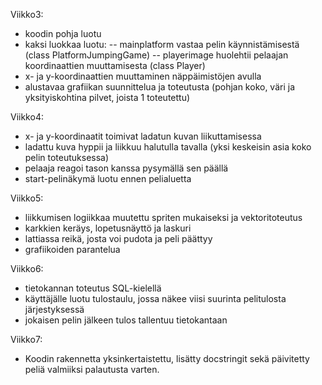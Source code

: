 Viikko3:
- koodin pohja luotu
- kaksi luokkaa luotu:
--  mainplatform vastaa pelin käynnistämisestä (class PlatformJumpingGame)
--  playerimage huolehtii pelaajan koordinaattien muuttamisesta (class Player)
- x- ja y-koordinaattien muuttaminen näppäimistöjen avulla
- alustavaa grafiikan suunnittelua ja toteutusta (pohjan koko, väri ja yksityiskohtina pilvet, joista 1 toteutettu)

Viikko4:
- x- ja y-koordinaatit toimivat ladatun kuvan liikuttamisessa
- ladattu kuva hyppii ja liikkuu halutulla tavalla (yksi keskeisin asia koko pelin toteutuksessa)
- pelaaja reagoi tason kanssa pysymällä sen päällä
- start-pelinäkymä luotu ennen pelialuetta

Viikko5:
- liikkumisen logiikkaa muutettu spriten mukaiseksi ja vektoritoteutus
- karkkien keräys, lopetusnäyttö ja laskuri
- lattiassa reikä, josta voi pudota ja peli päättyy
- grafiikoiden parantelua

Viikko6:
- tietokannan toteutus SQL-kielellä 
- käyttäjälle luotu tulostaulu, jossa näkee viisi suurinta pelitulosta järjestyksessä 
- jokaisen pelin jälkeen tulos tallentuu tietokantaan

Viikko7:
- Koodin rakennetta yksinkertaistettu, lisätty docstringit sekä päivitetty peliä valmiiksi palautusta varten.
